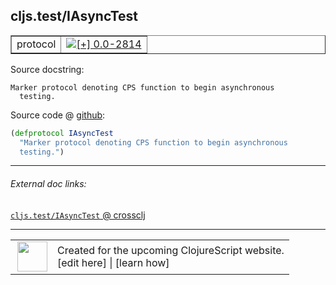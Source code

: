 ## cljs.test/IAsyncTest



 <table border="1">
<tr>
<td>protocol</td>
<td><a href="https://github.com/cljsinfo/cljs-api-docs/tree/0.0-2814"><img valign="middle" alt="[+] 0.0-2814" title="Added in 0.0-2814" src="https://img.shields.io/badge/+-0.0--2814-lightgrey.svg"></a> </td>
</tr>
</table>







Source docstring:

```
Marker protocol denoting CPS function to begin asynchronous
  testing.
```


Source code @ [github](https://github.com/clojure/clojurescript/blob/r3030/src/cljs/cljs/test.cljs#L399-L401):

```clj
(defprotocol IAsyncTest
  "Marker protocol denoting CPS function to begin asynchronous
  testing.")
```

<!--
Repo - tag - source tree - lines:

 <pre>
clojurescript @ r3030
└── src
    └── cljs
        └── cljs
            └── <ins>[test.cljs:399-401](https://github.com/clojure/clojurescript/blob/r3030/src/cljs/cljs/test.cljs#L399-L401)</ins>
</pre>

-->

---



###### External doc links:

[`cljs.test/IAsyncTest` @ crossclj](http://crossclj.info/fun/cljs.test.cljs/IAsyncTest.html)<br>

---

 <table>
<tr><td>
<img valign="middle" align="right" width="48px" src="http://i.imgur.com/Hi20huC.png">
</td><td>
Created for the upcoming ClojureScript website.<br>
[edit here] | [learn how]
</td></tr></table>

[edit here]:https://github.com/cljsinfo/cljs-api-docs/blob/master/cljsdoc/cljs.test_IAsyncTest.cljsdoc
[learn how]:https://github.com/cljsinfo/cljs-api-docs/wiki/cljsdoc-files

<!--

This information was too distracting to show to readers, but I'll leave it
commented here since it is helpful to:

- pretty-print the data used to generate this document
- and show how to retrieve that data



The API data for this symbol:

```clj
{:ns "cljs.test",
 :name "IAsyncTest",
 :type "protocol",
 :full-name-encode "cljs.test_IAsyncTest",
 :source {:code "(defprotocol IAsyncTest\n  \"Marker protocol denoting CPS function to begin asynchronous\n  testing.\")",
          :title "Source code",
          :repo "clojurescript",
          :tag "r3030",
          :filename "src/cljs/cljs/test.cljs",
          :lines [399 401]},
 :full-name "cljs.test/IAsyncTest",
 :docstring "Marker protocol denoting CPS function to begin asynchronous\n  testing.",
 :history [["+" "0.0-2814"]]}

```

Retrieve the API data for this symbol:

```clj
;; from Clojure REPL
(require '[clojure.edn :as edn])
(-> (slurp "https://raw.githubusercontent.com/cljsinfo/cljs-api-docs/catalog/cljs-api.edn")
    (edn/read-string)
    (get-in [:symbols "cljs.test/IAsyncTest"]))
```

-->
